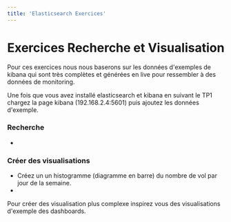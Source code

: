 ```yaml
---
title: 'Elasticsearch Exercices'
---
```


# Exercices Recherche et Visualisation

Pour ces exercices nous nous baserons sur les données d'exemples de kibana qui sont très complètes et générées en live pour ressembler à des données de monitoring.

Une fois que vous avez installé elasticsearch et kibana en suivant le TP1 chargez la page kibana (192.168.2.4:5601) puis ajoutez les données d'exemple.

### Recherche

- 

### Créer des visualisations

- Créez un un histogramme (diagramme en barre) du nombre de vol par jour de la semaine.
- 



Pour créer des visualisation plus complexe inspirez vous des visualisations d'exemple des dashboards.